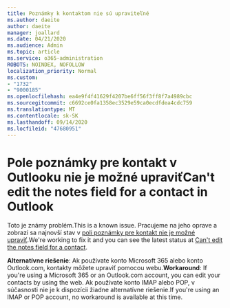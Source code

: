 ```yaml
---
title: Poznámky k kontaktom nie sú upraviteľné
ms.author: daeite
author: daeite
manager: joallard
ms.date: 04/21/2020
ms.audience: Admin
ms.topic: article
ms.service: o365-administration
ROBOTS: NOINDEX, NOFOLLOW
localization_priority: Normal
ms.custom:
- "1732"
- "9000185"
ms.openlocfilehash: ea4e9f4f41629f4207be6ff56f3ff8f7a4989cbc
ms.sourcegitcommit: c6692ce0fa1358ec3529e59ca0ecdfdea4cdc759
ms.translationtype: MT
ms.contentlocale: sk-SK
ms.lasthandoff: 09/14/2020
ms.locfileid: "47680951"
---
```

# <a name="cant-edit-the-notes-field-for-a-contact-in-outlook"></a><span data-ttu-id="448f5-102">Pole poznámky pre kontakt v Outlooku nie je možné upraviť</span><span class="sxs-lookup"><span data-stu-id="448f5-102">Can't edit the notes field for a contact in Outlook</span></span>

<span data-ttu-id="448f5-103">Toto je známy problém.</span><span class="sxs-lookup"><span data-stu-id="448f5-103">This is a known issue.</span></span> <span data-ttu-id="448f5-104">Pracujeme na jeho oprave a zobrazí sa najnovší stav v [poli poznámky pre kontakt nie je možné upraviť](https://support.office.com/article/fb8394ce-04ce-48b5-bae4-be46f77f10fe).</span><span class="sxs-lookup"><span data-stu-id="448f5-104">We're working to fix it and you can see the latest status at [Can't edit the notes field for a contact](https://support.office.com/article/fb8394ce-04ce-48b5-bae4-be46f77f10fe).</span></span>

<span data-ttu-id="448f5-105">**Alternatívne riešenie**: Ak používate konto Microsoft 365 alebo konto Outlook.com, kontakty môžete upraviť pomocou webu.</span><span class="sxs-lookup"><span data-stu-id="448f5-105">**Workaround**: If you're using a Microsoft 365 or an Outlook.com account, you can edit your contacts by using the web.</span></span> <span data-ttu-id="448f5-106">Ak používate konto IMAP alebo POP, v súčasnosti nie je k dispozícii žiadne alternatívne riešenie.</span><span class="sxs-lookup"><span data-stu-id="448f5-106">If you're using an IMAP or POP account, no workaround is available at this time.</span></span>
